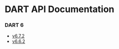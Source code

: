 # DART API Documentation

### DART 6

* [v6.7.2](https://dartsim.github.io/dart/v6.7.2/)
* [v6.6.2](https://dartsim.github.io/dart/v6.6.2/)

